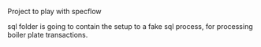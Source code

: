 Project to play with specflow

sql folder is going to contain the setup to a fake sql process, for processing boiler plate transactions.